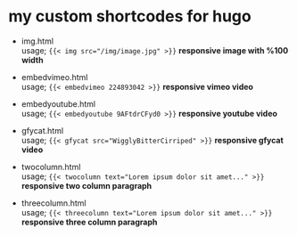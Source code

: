 # my custom shortcodes for hugo
* img.html  
usage;
`{{< img src="/img/image.jpg" >}}`
**responsive image with %100 width**

* embedvimeo.html  
usage;
`{{< embedvimeo 224893042 >}}`
**responsive vimeo video**

* embedyoutube.html  
usage;
`{{< embedyoutube 9AFtdrCFyd0 >}}`
**responsive youtube video**

* gfycat.html  
usage;
`{{< gfycat src="WigglyBitterCirriped" >}}`
**responsive gfycat video**

* twocolumn.html  
usage;
`{{< twocolumn text="Lorem ipsum dolor sit amet..." >}}`
**responsive two column paragraph**

* threecolumn.html  
usage;
`{{< threecolumn text="Lorem ipsum dolor sit amet..." >}}`
**responsive three column paragraph**

